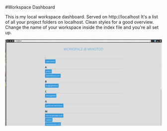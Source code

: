 #Workspace Dashboard

This is my local workspace dashboard. Served on http://localhost
It's a list of all your project folders on localhost. Clean styles for a good overview.
Change the name of your workspace inside the index file and you're all set up.

![Preview](preview.gif)
